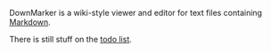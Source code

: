 ﻿DownMarker is a wiki-style viewer and editor for text files containing [Markdown](http://en.wikipedia.org/wiki/Markdown). 

There is still stuff on the [todo list](notes/todo.md).
